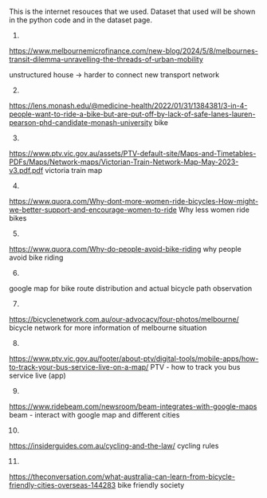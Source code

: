 This is the internet resouces that we used. Dataset that used will be shown in the python code and in the dataset page.

1.
https://www.melbournemicrofinance.com/new-blog/2024/5/8/melbournes-transit-dilemma-unravelling-the-threads-of-urban-mobility

unstructured house -> harder to connect new transport network

2.
https://lens.monash.edu/@medicine-health/2022/01/31/1384381/3-in-4-people-want-to-ride-a-bike-but-are-put-off-by-lack-of-safe-lanes-lauren-pearson-phd-candidate-monash-university
bike

3.
https://www.ptv.vic.gov.au/assets/PTV-default-site/Maps-and-Timetables-PDFs/Maps/Network-maps/Victorian-Train-Network-Map-May-2023-v3.pdf.pdf
victoria train map

4.
https://www.quora.com/Why-dont-more-women-ride-bicycles-How-might-we-better-support-and-encourage-women-to-ride
Why less women ride bikes

5.
https://www.quora.com/Why-do-people-avoid-bike-riding
why people avoid bike riding

6.
google map for bike route distribution and actual bicycle path observation

7.
https://bicyclenetwork.com.au/our-advocacy/four-photos/melbourne/
bicycle network for more information of melbourne situation

8.
https://www.ptv.vic.gov.au/footer/about-ptv/digital-tools/mobile-apps/how-to-track-your-bus-service-live-on-a-map/
PTV - how to track you bus service live (app)

9.
https://www.ridebeam.com/newsroom/beam-integrates-with-google-maps
beam - interact with google map and different cities

10.
https://insiderguides.com.au/cycling-and-the-law/
cycling rules

11.
https://theconversation.com/what-australia-can-learn-from-bicycle-friendly-cities-overseas-144283
bike friendly society

